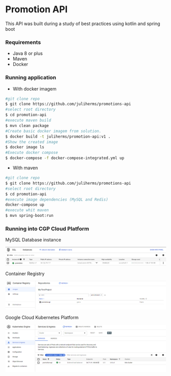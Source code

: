 # Promotion API

This API was built during a study of best practices using kotlin and spring boot 

### Requirements

- Java 8 or plus
- Maven
- Docker

### Running application

- With docker imagem 
```sh
#git clone repo
$ git clone https://github.com/juliherms/promotions-api  
#select root directory
$ cd promotion-api
#execute maven build 
$ mvn clean package
#Create basic docker imagem from solution.
$ docker build -t juliherms/promotion-api:v1 .
#Show the created image
$ docker image ls
#Execute docker compose
$ docker-compose -f docker-compose-integrated.yml up
```

- With maven
```sh
#git clone repo
$ git clone https://github.com/juliherms/promotions-api 
#select root directory
$ cd promotion-api
#execute image dependencies (MySQL and Redis)
docker-compose up
#execute whit maven
$ mvn spring-boot:run
```

### Running into CGP Cloud Platform

MySQL Database instance

<img src="img/image3.PNG">

Container Registry

<img src="img/image1.PNG">

Google Cloud Kubernetes Platform

<img src="img/image2.PNG">

